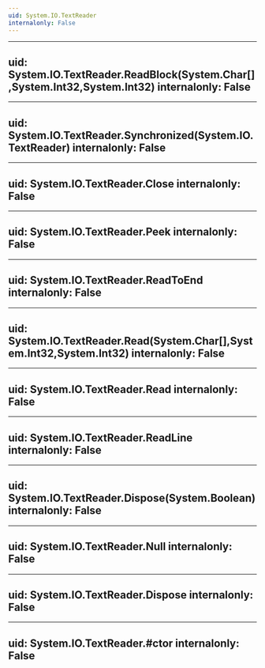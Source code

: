 ```yaml
---
uid: System.IO.TextReader
internalonly: False
---
```


---
uid: System.IO.TextReader.ReadBlock(System.Char[],System.Int32,System.Int32)
internalonly: False
---

---
uid: System.IO.TextReader.Synchronized(System.IO.TextReader)
internalonly: False
---

---
uid: System.IO.TextReader.Close
internalonly: False
---

---
uid: System.IO.TextReader.Peek
internalonly: False
---

---
uid: System.IO.TextReader.ReadToEnd
internalonly: False
---

---
uid: System.IO.TextReader.Read(System.Char[],System.Int32,System.Int32)
internalonly: False
---

---
uid: System.IO.TextReader.Read
internalonly: False
---

---
uid: System.IO.TextReader.ReadLine
internalonly: False
---

---
uid: System.IO.TextReader.Dispose(System.Boolean)
internalonly: False
---

---
uid: System.IO.TextReader.Null
internalonly: False
---

---
uid: System.IO.TextReader.Dispose
internalonly: False
---

---
uid: System.IO.TextReader.#ctor
internalonly: False
---
